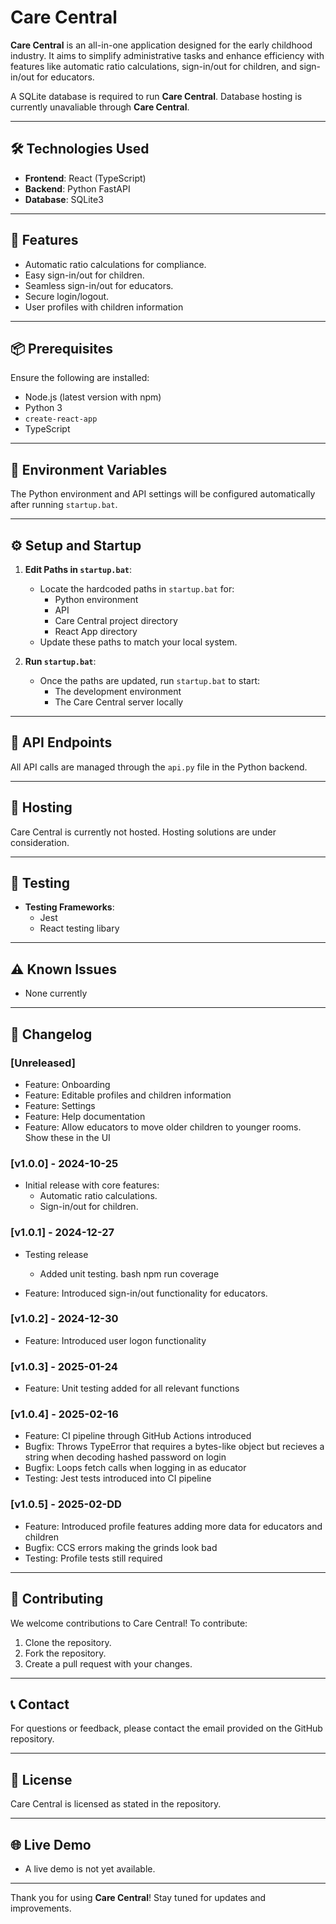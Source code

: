 # Care Central

**Care Central** is an all-in-one application designed for the early childhood industry. It aims to simplify administrative tasks and enhance efficiency with features like automatic ratio calculations, sign-in/out for children, and sign-in/out for educators.

A SQLite database is required to run **Care Central**. Database hosting is currently unavaliable through **Care Central**.

---

## 🛠️ Technologies Used
- **Frontend**: React (TypeScript)
- **Backend**: Python FastAPI
- **Database**: SQLite3

---

## 🚀 Features
- Automatic ratio calculations for compliance.
- Easy sign-in/out for children.
- Seamless sign-in/out for educators.
- Secure login/logout.
- User profiles with children information

---

## 📦 Prerequisites
Ensure the following are installed:
- Node.js (latest version with npm)
- Python 3
- `create-react-app`
- TypeScript

---

## 📝 Environment Variables
The Python environment and API settings will be configured automatically after running `startup.bat`.

---

## ⚙️ Setup and Startup

1. **Edit Paths in `startup.bat`**:
   - Locate the hardcoded paths in `startup.bat` for:
     - Python environment
     - API
     - Care Central project directory
     - React App directory
   - Update these paths to match your local system.

2. **Run `startup.bat`**:
   - Once the paths are updated, run `startup.bat` to start:
     - The development environment
     - The Care Central server locally

---

## 🔗 API Endpoints
All API calls are managed through the `api.py` file in the Python backend.

---

## 📡 Hosting
Care Central is currently not hosted. Hosting solutions are under consideration.

---

## 🧪 Testing
- **Testing Frameworks**:
  - Jest
  - React testing libary

---

## ⚠️ Known Issues
- None currently

---

## 📅 Changelog

### [Unreleased]
- Feature: Onboarding
- Feature: Editable profiles and children information
- Feature: Settings
- Feature: Help documentation
- Feature: Allow educators to move older children to younger rooms. Show these in the UI

<!-- ### [v1.0.2] - YYYY-MM-DD
- Feature: Introduced sign-in/out functionality for educators.
- Bugfix: Fixed incorrect ratio calculations for mixed age groups.
-->

### [v1.0.0] - 2024-10-25
- Initial release with core features:
  - Automatic ratio calculations.
  - Sign-in/out for children.

### [v1.0.1] - 2024-12-27
- Testing release
  - Added unit testing. 
    bash
    npm run coverage

- Feature: Introduced sign-in/out functionality for educators.

### [v1.0.2] - 2024-12-30
- Feature: Introduced user logon functionality

### [v1.0.3] - 2025-01-24
- Feature: Unit testing added for all relevant functions

### [v1.0.4] - 2025-02-16
- Feature: CI pipeline through GitHub Actions introduced
- Bugfix: Throws TypeError that requires a bytes-like object but recieves a string when decoding hashed password on login
- Bugfix: Loops fetch calls when logging in as educator
- Testing: Jest tests introduced into CI pipeline

### [v1.0.5] - 2025-02-DD
- Feature: Introduced profile features adding more data for educators and children
- Bugfix: CCS errors making the grinds look bad
- Testing: Profile tests still required

---

## 🤝 Contributing

We welcome contributions to Care Central! To contribute:
1. Clone the repository.
2. Fork the repository.
3. Create a pull request with your changes.

---

## 📞 Contact
For questions or feedback, please contact the email provided on the GitHub repository.

---

## 📜 License
Care Central is licensed as stated in the repository.

---

## 🌐 Live Demo
- A live demo is not yet available.

---

Thank you for using **Care Central**! Stay tuned for updates and improvements.
